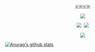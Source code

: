 <p align="center">🇰🇷🇰🇷</p>

<p align="center">
	<img src="https://img.shields.io/badge/Android-3DDC84?style=flat-square&logo=Android&logoColor=white"/>
</p>

<p align="center">
	<img src="https://img.shields.io/badge/Kotlin-0095D5?style=flat-square&logo=Kotlin&logoColor=white"/>&nbsp 
	<img src="https://img.shields.io/badge/C++-00599C?style=flat-square&logo=C%2B%2B&logoColor=white"/>
</p>


<p align="center">
	<a href="https://hits.seeyoufarm.com"><img src="https://hits.seeyoufarm.com/api/count/incr/badge.svg?url=https%3A%2F%2Fgithub.com%2Fhansh0101&count_bg=%2379C83D&title_bg=%23555555&icon=android.svg&icon_color=%2379C83D&title=hits&edge_flat=false"/></a>
</p>

[![Anurag's github stats](https://github-readme-stats.vercel.app/api?username=hansh0101)](https://github.com/anuraghazra/github-readme-stats)   
<!-- [![solved.ac tier](http://mazassumnida.wtf/api/v2/generate_badge?boj=hansh0101)](https://solved.ac/hansh0101) -->
